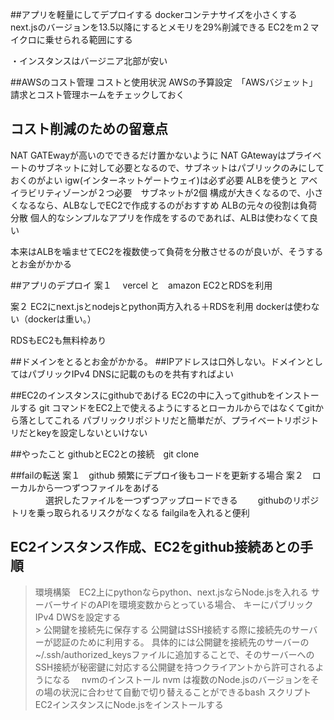 ##アプリを軽量にしてデプロイする
dockerコンテナサイズを小さくする
next.jsのバージョンを13.5以降にするとメモリを29%削減できる
EC2をm２マイクロに乗せられる範囲にする

・インスタンスはバージニア北部が安い

##AWSのコスト管理
コストと使用状況
AWSの予算設定　「AWSバジェット」
請求とコスト管理ホームをチェックしておく

## コスト削減のための留意点
NAT GATEwayが高いのでできるだけ置かないように
NAT GAtewayはプライベートのサブネットに対して必要となるので、サブネットはパブリックのみにしておくのがよい
igw(インターネットゲートウェイ)は必ず必要
ALBを使うと アベイラビリティゾーンが２つ必要　サブネットが2個
構成が大きくなるので、小さくなるなら、ALBなしでEC2で作成するのがおすすめ
ALBの元々の役割は負荷分散
個人的なシンプルなアプリを作成をするのであれば、ALBは使わなくて良い

本来はALBを噛ませてEC2を複数使って負荷を分散させるのが良いが、そうするとお金がかかる

##アプリのデプロイ
案１　
vercel と　amazon EC2とRDSを利用

案２
EC2にnext.jsとnodejsとpython両方入れる＋RDSを利用
dockerは使わない（dockerは重い。）

RDSもEC2も無料枠あり

##ドメインをとるとお金がかかる。
##IPアドレスは口外しない。ドメインとしてはパブリックIPv4 DNSに記載のものを共有すればよい

##EC2のインスタンスにgithubであげる
EC2の中に入ってgithubをインストールする
git コマンドをEC2上で使えるようにするとローカルからではなくてgitから落としてこれる
パブリックリポジトリだと簡単だが、プライベートリポジトリだとkeyを設定しないといけない

##やったこと
githubとEC2との接続　git clone

##failの転送
案１　github 頻繁にデプロイ後もコードを更新する場合
案２　ローカルから一つずつファイルをあげる  
　　　　選択したファイルを一つずつアップロードできる
    　　githubのリポジトリを乗っ取られるリスクがなくなる
      failgilaを入れると便利

## EC2インスタンス作成、EC2をgithub接続あとの手順
> 環境構築　EC2上にpythonならpython、next.jsならNode.jsを入れる
> サーバーサイドのAPIを環境変数からとっている場合、
キーにパブリックIPv4 DWSを設定する　　　　　　　　　　　　　　　　　　　　　　　　　　　　　　　　　　　　　　　　　　　　　　　　　　　　　　　　　　　　　　　　>
> 公開鍵を接続先に保存する
公開鍵はSSH接続する際に接続先のサーバーが認証のために利用する。
具体的には公開鍵を接続先のサーバーの~/.ssh/authorized_keysファイルに追加することで、そのサーバーへのSSH接続が秘密鍵に対応する公開鍵を持つクライアントから許可されるようになる　
> nvmのインストール 
  nvm は複数のNode.jsのバージョンをその場の状況に合わせて自動で切り替えることができるbash スクリプト
> EC2インスタンスにNode.jsをインストールする　





